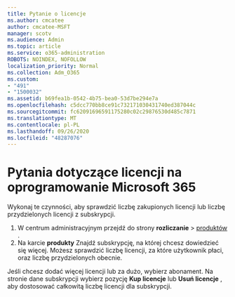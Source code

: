 ```yaml
---
title: Pytanie o licencje
ms.author: cmcatee
author: cmcatee-MSFT
manager: scotv
ms.audience: Admin
ms.topic: article
ms.service: o365-administration
ROBOTS: NOINDEX, NOFOLLOW
localization_priority: Normal
ms.collection: Adm_O365
ms.custom:
- "491"
- "1500032"
ms.assetid: b69fea1b-0542-4b75-bea0-53d7be294e7a
ms.openlocfilehash: c5dcc770bb8ce91c732171030431740ed387044c
ms.sourcegitcommit: fc62091696591175280c02c29876530d485c7871
ms.translationtype: MT
ms.contentlocale: pl-PL
ms.lasthandoff: 09/26/2020
ms.locfileid: "48287076"
---
```

# <a name="questions-about-your-microsoft-365-license"></a>Pytania dotyczące licencji na oprogramowanie Microsoft 365

Wykonaj te czynności, aby sprawdzić liczbę zakupionych licencji lub liczbę przydzielonych licencji z subskrypcji.
  
1. W centrum administracyjnym przejdź do strony **rozliczanie** \> [produktów](https://go.microsoft.com/fwlink/p/?linkid=842054) .
2. Na karcie **produkty** Znajdź subskrypcję, na której chcesz dowiedzieć się więcej. Możesz sprawdzić liczbę licencji, za które użytkownik płaci, oraz liczbę przydzielonych obecnie.

Jeśli chcesz dodać więcej licencji lub za dużo, wybierz abonament. Na stronie dane subskrypcji wybierz pozycję **Kup licencje** lub **Usuń licencje** , aby dostosować całkowitą liczbę licencji dla subskrypcji.